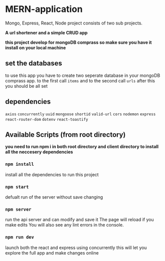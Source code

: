# MERN-application
Mongo, Express, React, Node project consists of two sub projects.

**A url shortener and a simple CRUD app**

**this project develop for mongoDB comprass so make sure you have it install on your local machine**

## set the databases
to use this app you have to create two seperate database in your mongoDB comprass app.
to the first call `items` and to the second call `urls` after this you should be all set

## dependencies
`axios`
`concurrently`
`uuid`
`mongoose`
`shortid`
`valid-url`
`cors`
`nodemon`
`express`
`react-router-dom`
`dotenv`
`react-toastify`


## Available Scripts (from root directory)
**you need to run npm i in both root directory and client directory to install all the neccesery dependencies**
### `npm install`
install all the dependencies to run this project

### `npm start` 
defualt run of the server without save changing 

### `npm server`
run the api server and can modify and save it 
The page will reload if you make edits
You will also see any lint errors in the console.

### `npm run dev`
launch both the react and express using concurrently
this will let you explore the full app and make changes online
